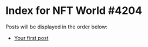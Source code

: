 # Index for NFT World #4204
Posts will be displayed in the order below:

- [Your first post](./001-first.md)

